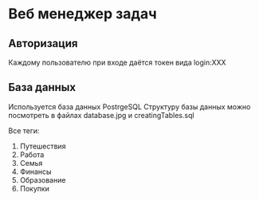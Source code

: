 # Веб менеджер задач #
## Авторизация ##
Каждому пользователю при входе даётся токен вида login:XXX

## База данных ##
Используется база данных PostrgeSQL
Структуру базы данных можно посмотреть в файлах database.jpg и creatingTables.sql

Все теги:
1. Путешествия
2. Работа
3. Семья
4. Финансы
5. Образование
6. Покупки